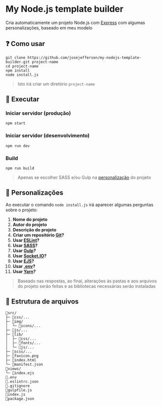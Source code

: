 # My Node.js template builder

Cria automaticamente um projeto Node.js com [Express](https://expressjs.com/) com algumas personalizações, baseado em meu modelo

## ❓ Como usar
```
git clone https://github.com/josejefferson/my-nodejs-template-builder.git project-name
cd project-name
npm install
node install.js
```
> Isto irá criar um diretório `project-name`


## 🚀 Executar
### Iniciar servidor (produção)
```
npm start
```

### Iniciar servidor (desenvolvimento)
```
npm run dev
```

### Build
```
npm run build
```
> Apenas se escolher SASS e/ou Gulp na [personalização](#-personalizações) do projeto


## 🔧 Personalizações
Ao executar o comando `node install.js` irá aparecer algumas perguntas sobre o projeto:
1) **Nome do projeto**
2) **Autor do projeto**
3) **Descrição do projeto**
4) **Criar um repositório [Git](https://git-scm.com/)?**
5) **Usar [ESLint](https://eslint.org/)?**
6) **Usar [SASS](https://sass-lang.com/)?**
7) **Usar [Gulp](https://gulpjs.com/)?**
8) **Usar [Socket.IO](https://socket.io/)?**
9) **Usar [EJS](https://ejs.co/)?**
10) **Usar [.env](https://www.npmjs.com/package/dotenv)?**
11) **Usar [Yarn](https://yarnpkg.com/)?**
> Baseado nas respostas, ao final, alterações às pastas e aos arquivos do projeto serão feitas e as bibliotecas necessárias serão instaladas

## 📁 Estrutura de arquivos
```
📂src/
├─ 📂css/...
├─ 📂img/
│  └─ 📂icons/...
├─ 📂js/...
├─ 📂lib/
│  ├─ 📂css/...
│  ├─ 📂fonts/...
│  └─ 📂js/...
├─ 📂scss/...
├─ 📄favicon.png
├─ 📄index.html
└─ 📄manifest.json
📂views/
└─ 📄index.ejs
📄.env
📄.eslintrc.json
📄.gitignore
📄gulpfile.js
📄index.js
📄package.json
```